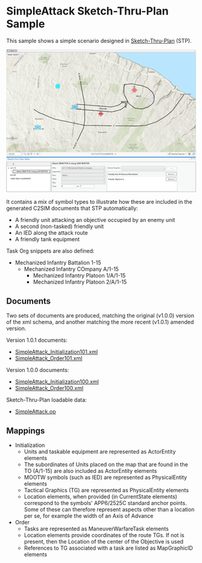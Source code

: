 # SimpleAttack Sketch-Thru-Plan Sample

This sample shows a simple scenario designed in [Sketch-Thru-Plan](http://www.hyssos.com) (STP).

![](ProScreenshot.png)

It contains a mix of symbol types to illustrate how these are included in the generated C2SIM documents that STP automatically:
* A friendly unit attacking an objective occupied by an enemy unit
* A second (non-tasked) friendly unit
* An IED along the attack route
* A friendly tank equipment

Task Org snippets are also defined:

* Mechanized Infantry Battalion 1-15
    * Mechanized Infantry COmpany A/1-15
        * Mechanized Infantry Platoon 1/A/1-15
        * Mechanized Infantry Platoon 2/A/1-15
        

## Documents

Two sets of documents are produced, matching the original (v1.0.0) version of the xml schema, and another matching the more recent (v1.0.1) amended version.

Version 1.0.1 documents:
* [SimpleAttack_Initialization101.xml]()
* [SimpleAttack_Order101.xml]()

Version 1.0.0 documents:
* [SimpleAttack_Initialization100.xml]()
* [SimpleAttack_Order100.xml]()

Sketch-Thru-Plan loadable data:
* [SimpleAttack.op]()

## Mappings

* Initialization
    * Units and taskable equipment are represented as ActorEntity elements
    * The subordinates of Units placed on the map that are found in the TO (A/1-15) are also included as ActorEntity elements     
    * MOOTW symbols (such as IED) are represented as PhysicalEntity elements
    * Tactical Graphics (TG) are represented as PhysicalEntity elements
    * Location elements, when provided (in CurrentState elements) correspond to the symbols' APP6/2525C standard anchor points. Some of these can therefore represent aspects other than a location per se, for example the width of an Axis of Advance 
* Order
    * Tasks are represented as ManeuverWarfareTask elements
    * Location elements provide coordinates of the route TGs. If not is present, then the Location of the center of the Objective is used
    * References to TG associated with a task are listed as MapGraphicID elements

